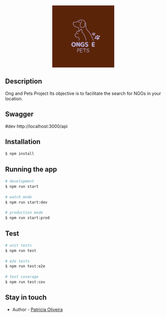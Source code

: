 <p align="center">
  <a href="http://nestjs.com/" target="blank"><img src="img/ong_pet.png" width="200" alt="Nest Logo" /></a>
</p>
 

## Description

Ong and Pets Project Its objective is to facilitate the search for NGOs in your location.


## Swagger
#dev
http://localhost:3000/api

## Installation

```bash
$ npm install
```

## Running the app

```bash
# development
$ npm run start

# watch mode
$ npm run start:dev

# production mode
$ npm run start:prod
```

## Test

```bash
# unit tests
$ npm run test

# e2e tests
$ npm run test:e2e

# test coverage
$ npm run test:cov
```

## Stay in touch

- Author - [Patricia Oliveira](https://www.linkedin.com/in/patricia-silva-oliveira-/)